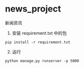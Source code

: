 # news_project
新闻资讯

1. 安装 requirement.txt 中的包
```shell
pip install -r requirement.txt
```

2. 运行
```shell
python manage.py runserver -p 5000
```
